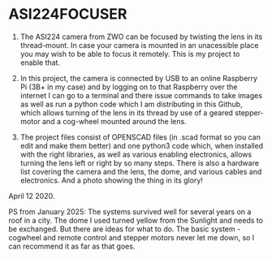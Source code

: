 # ASI224FOCUSER

1) The ASI224 camera from ZWO can be focused by twisting the lens in its thread-mount. In case your camera is mounted in an unacessible place you may wish to be able to focus it remotely. This is my project to enable that.

2) In this project, the camera is connected by USB to an online Raspberry Pi (3B+ in my case) and by logging on to that Raspberry over the internet I can go to a terminal and there issue commands to take images as well as run a python code which I am distributing in this Github, which allows turning of the lens in its thread by use of a geared stepper-motor and a cog-wheel mounted around the lens.

3) The project files consist of OPENSCAD files (in .scad format so you can edit and make them better) and one python3 code which, when installed with the right libraries, as well as various enabling electronics, allows turning the lens left or right by so many steps. There is also a hardware list covering the camera and the lens, the dome, and various cables and electronics. And a photo showing the thing in its glory!


April 12 2020.

PS from January 2025: The systems survived well for several years on a roof in a city. The dome I used turned yellow from the Sunlight and needs to be exchanged. But there are ideas for what to do. The basic system - cogwheel and remote control and stepper motors never let me down, so I can recommend it as far as that goes.
